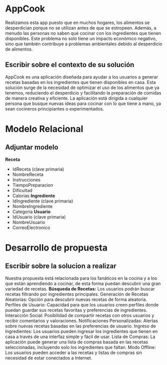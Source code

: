 # AppCook
Realizamos esta app puesto que en muchos hogares, los alimentos se desperdician porque no se utilizan antes de que se estropeen. Además, a menudo las personas no saben qué cocinar con los ingredientes que tienen disponibles. Este problema no solo tiene un impacto económico negativo, sino que también contribuye a problemas ambientales debido al desperdicio de alimentos.

## Escribir sobre el contexto de su solución
AppCook es una aplicación diseñada para ayudar a los usuarios a generar recetas basadas en los ingredientes que tienen disponibles en casa. Esta solución surge de la necesidad de optimizar el uso de los alimentos que ya tenemos, reduciendo el desperdicio y facilitando la preparación de comidas de manera creativa y eficiente. La aplicación está dirigida a cualquier persona que busque nuevas ideas para cocinar con lo que tiene a mano, ya sean cocineros principiantes o experimentados.

# Modelo Relacional
## Adjuntar modelo
**Receta**
  - IdReceta (clave primaria)
  - NombreReceta
  - Instrucciones
  - TiempoPreparacion
  - Dificultad
  - Calorias
**Ingrediente**
  - IdIngrediente (clave primaria)
  - NombreIngrediente
  - Categoria
**Usuario**
  - IdUsuario (clave primaria)
  - NombreUsuario
  - CorreoElectronico
# Desarrollo de propuesta 
## Escribir sobre la solucion a realizar
Nuestra propuesta está relacionada para los fanáticos en la cocina y a los que están aprendiendo a cocinar, de esta forma puedan descubrir una gran variedad de recetas.
**Búsqueda de Recetas:** Los usuarios podrán buscar recetas filtrando por ingredientes principales.
Generación de Recetas Aleatorias: Opción para descubrir nuevas recetas de forma aleatoria.
Perfiles de Usuario: Capacidad para que los usuarios creen perfiles donde puedan guardar sus recetas favoritas y preferencias de ingredientes.
Interacción Social: Posibilidad de compartir recetas con otros usuarios y recibir comentarios y valoraciones.
Notificaciones Personalizadas: Alertas sobre nuevas recetas basadas en las preferencias de usuario.
Ingreso de Ingredientes: Los usuarios pueden ingresar los ingredientes que tienen en casa a través de una interfaz simple y fácil de usar.
Lista de Compras: La aplicación puede generar una lista de compras basada en las recetas seleccionadas, incluyendo solo los ingredientes que faltan.
Modo Offline: Los usuarios pueden acceder a las recetas y listas de compras sin necesidad de estar conectados a Internet.
